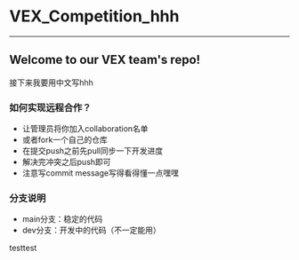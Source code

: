 # VEX_Competition_hhh
---
## Welcome to our VEX team's repo!

接下来我要用中文写hhh

### 如何实现远程合作？
 - 让管理员将你加入collaboration名单
 - 或者fork一个自己的仓库
 - 在提交push之前先pull同步一下开发进度
 - 解决完冲突之后push即可
 - 注意写commit message写得看得懂一点嘿嘿

### 分支说明

 - main分支：稳定的代码
 - dev分支：开发中的代码（不一定能用）

testtest
